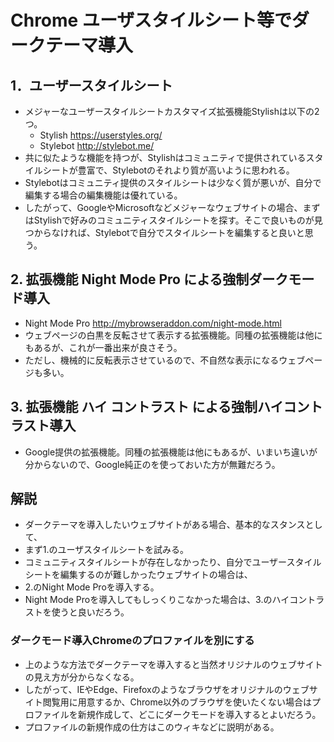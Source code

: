 ﻿# Chrome ユーザスタイルシート等でダークテーマ導入

## 1．ユーザースタイルシート

- メジャーなユーザースタイルシートカスタマイズ拡張機能Stylishは以下の2つ。
  - Stylish https://userstyles.org/
  - Stylebot http://stylebot.me/
- 共に似たような機能を持つが、Stylishはコミュニティで提供されているスタイルシートが豊富で、Stylebotのそれより質が高いように思われる。
- Stylebotはコミュニティ提供のスタイルシートは少なく質が悪いが、自分で編集する場合の編集機能は優れている。
- したがって、GoogleやMicrosoftなどメジャーなウェブサイトの場合、まずはStylishで好みのコミュニティスタイルシートを探す。そこで良いものが見つからなければ、Stylebotで自分でスタイルシートを編集すると良いと思う。

## 2. 拡張機能 Night Mode Pro による強制ダークモード導入

- Night Mode Pro http://mybrowseraddon.com/night-mode.html
- ウェブページの白黒を反転させて表示する拡張機能。同種の拡張機能は他にもあるが、これが一番出来が良さそう。
- ただし、機械的に反転表示させているので、不自然な表示になるウェブページも多い。

## 3. 拡張機能 ハイ コントラスト による強制ハイコントラスト導入

- Google提供の拡張機能。同種の拡張機能は他にもあるが、いまいち違いが分からないので、Google純正のを使っておいた方が無難だろう。

## 解説

- ダークテーマを導入したいウェブサイトがある場合、基本的なスタンスとして、
- まず1.のユーザスタイルシートを試みる。
- コミュニティスタイルシートが存在しなかったり、自分でユーザースタイルシートを編集するのが難しかったウェブサイトの場合は、
- 2.のNight Mode Proを導入する。
- Night Mode Proを導入してもしっくりこなかった場合は、3.のハイコントラストを使うと良いだろう。

### ダークモード導入Chromeのプロファイルを別にする

- 上のような方法でダークテーマを導入すると当然オリジナルのウェブサイトの見え方が分からなくなる。
- したがって、IEやEdge、Firefoxのようなブラウザをオリジナルのウェブサイト閲覧用に用意するか、Chrome以外のブラウザを使いたくない場合はプロファイルを新規作成して、どこにダークモードを導入するとよいだろう。
- プロファイルの新規作成の仕方はこのウィキなどに説明がある。
